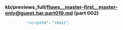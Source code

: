 ### kb/previews_full/flows__master-first__master-only@guest.har.part019.md (part 002)

```md
          "scriptId": "10411",
                                  
```

```
